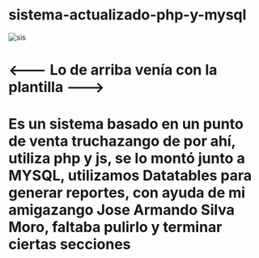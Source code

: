 
# sistema-actualizado-php-y-mysql
![sis](https://user-images.githubusercontent.com/71534078/110555312-60493a80-810a-11eb-94dd-42fd91c580d8.jpg)
# <--- Lo de arriba venía con la plantilla --->
# Es un sistema basado en un punto de venta truchazango de por ahí, utiliza php y js, se lo montó junto a MYSQL, utilizamos Datatables para generar reportes, con ayuda de mi amigazango Jose Armando Silva Moro, faltaba pulirlo y terminar ciertas secciones